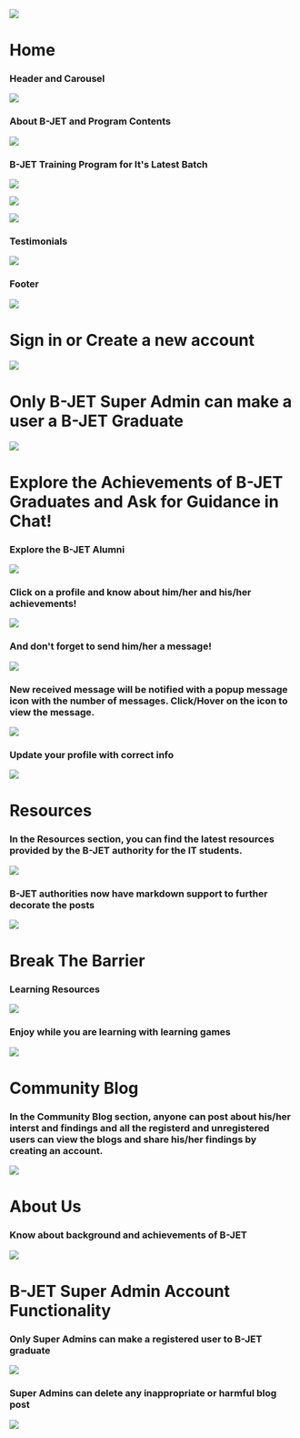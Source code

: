 ![](assets/2024-04-07-22-49-26-image.png)

# Home

### Header and Carousel

![](assets/2024-04-11-18-03-48-image.png)

### About B-JET and Program Contents

![](assets/2024-04-11-18-04-25-image.png)

### B-JET Training Program for It's Latest Batch

![](assets/2024-04-11-18-05-10-image.png)

![](assets/2024-04-11-18-05-24-image.png)

![](assets/2024-04-11-18-05-42-image.png)

### Testimonials

![](assets/2024-04-11-18-06-12-image.png)

### Footer

![](assets/2024-04-11-18-06-29-image.png)

# Sign in or Create a new account

![](assets/2024-04-13-13-03-21-image.png)

# Only B-JET Super Admin can make a user a B-JET Graduate

![](assets/2024-04-13-13-04-02-image.png)

# Explore the Achievements of B-JET Graduates and Ask for Guidance in Chat!

### Explore the B-JET Alumni

![](assets/2024-04-13-12-51-05-image.png)

### Click on a profile and know about him/her and his/her achievements!

![](assets/2024-04-13-12-55-57-image.png)

### And don't forget to send him/her a message!

![](assets/2024-04-13-12-56-34-image.png)

### New received message will be notified with a popup message icon with the number of messages. Click/Hover on the icon to view the message.

![](assets/7320c3269e4cdd102745a1182f4857c926910025.png)

### Update your profile with correct info

![](assets/2024-04-13-13-01-07-image.png)

# Resources

### In the Resources section, you can find the latest resources provided by the B-JET authority for the IT students.

![](assets/2024-04-13-13-05-41-image.png)

### B-JET authorities now have markdown support to further decorate the posts

![](assets/2024-05-15-12-08-38-image.png)

# Break The Barrier

### Learning Resources

![](assets/2024-04-13-13-06-22-image.png)

### Enjoy while you are learning with learning games

![](assets/2024-05-15-11-59-54-image.png)

# Community Blog

### In the Community Blog section, anyone can post about his/her interst and findings and all the registerd and unregistered users can view the blogs and share his/her findings by creating an account.

![](assets/2024-04-13-13-08-35-image.png)

# About Us

### Know about background and achievements of B-JET

![](assets/2024-04-13-13-10-06-image.png)

# B-JET Super Admin Account Functionality

### Only Super Admins can make a registered user to B-JET graduate

![](assets/2024-04-13-13-12-19-image.png)

### Super Admins can delete any inappropriate or harmful blog post

![](assets/2024-04-13-13-13-00-image.png)
